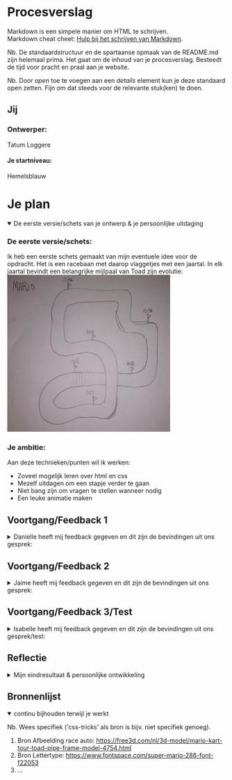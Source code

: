 # Procesverslag
Markdown is een simpele manier om HTML te schrijven.  
Markdown cheat cheet: [Hulp bij het schrijven van Markdown](https://github.com/adam-p/markdown-here/wiki/Markdown-Cheatsheet).

Nb. De standaardstructuur en de spartaanse opmaak van de README.md zijn helemaal prima. Het gaat om de inhoud van je procesverslag. Besteedt de tijd voor pracht en praal aan je website.

Nb. Door *open* toe te voegen aan een *details* element kun je deze standaard open zetten. Fijn om dat steeds voor de relevante stuk(ken) te doen.




## Jij

### Ontwerper:
Tatum Loggere

#### Je startniveau:
Hemelsblauw


# Je plan

<details open>
  <summary>De eerste versie/schets van je ontwerp & je persoonlijke uitdaging</summary>

  ### De eerste versie/schets:
  Ik heb een eerste schets gemaakt van mijn eventuele idee voor de opdracht. Het is een racebaan met daarop vlaggetjes met een jaartal. In elk jaartal bevindt een belangrijke mijlpaal van Toad zijn evolutie:
  <img src="readme-images/racebaan-schets.png" width="375px" alt="eerste versie/schets">


  ### Je ambitie: 
  Aan deze technieken/punten wil ik werken:
  - Zoveel mogelijk leren over html en css
  - Mezelf uitdagen om een stapje verder te gaan
  - Niet bang zijn om vragen te stellen wanneer nodig
  - Een leuke animatie maken
 
</details>




## Voortgang/Feedback 1

<details>
  <summary>Danielle heeft mij feedback gegeven en dit zijn de bevindingen uit ons gesprek:</summary>

  ### Bevinding 1:
<img src="readme-images/mirofeedback1.png" width="375px" alt="mirobord feedback">
  
  Dit is een afbeelding uit het miro bord waar ik mijn eerste ideeen heb geplaatst. Hier ben ik met Danielle doorheen gegaan en ze vond het idee duidelijk en leuk. Ze vond wel dat het nog simpel was en dat er nog veel toegevoegd kon worden.

  #### oplossing:
  
  Idee verder uitwerken en nadenken hoe ik de informatie van de jaartalen kan weergeven. 



  ### Bevinding 2:
  Sounds zouden een leuke toevoeging kunnen zijn. 

  #### oplossing:
  Dit was mij vrij snel gelukt door het te googelen. Ik heb van een liedje een mp3 gemaakt en dit gelinkt aan een afbeelding. 



  ### Bevinding 3:
  Zou leuk zijn om de auto op de racebaan te besturen met knopjes zoals hieronder getoond.
  <img src="readme-images/pijltjes.png" width="180px" alt="pijltjes toetsenbord">

  #### oplossing:
  Dit heb ik uiteindelijk niet gedaan maar er is wel de mogelijkheid op de raceauto te laten rijden.



  ### Bevinding 4:
  Op de schets is de racebaan nog een beetje saai en zou iets duidelijker kunnen.

  #### oplossing:
  Ik heb van de schets een digitaal ontwerp gemaakt in ilustrator, hiebrij heb ik witte lijntjes toegevoed en een duidelijke startlijn gemaakt. Met deze details is het nog duidelijker dat het om een racebaan gaat.



  ### Bevinding 5:
  We waren het beide eens dat Toad een leuker en orgineler karakter is dan Mario.

  #### oplossing:
  Ik heb Toad gebruikt als karakter voor de opdracht. 


</details>




## Voortgang/Feedback 2

<details>
  <summary>Jaime heeft mij feedback gegeven en dit zijn de bevindingen uit ons gesprek:</summary>
  
  ### Bevinding 1:
  Jaime zei dat info box op een creatievere manier getoond kon worden.

  #### oplossing:
  Dit heb ik gedaan door er een tekstbox van te maken en een hoofd van Toad toe te voegen waardoor het lijkt dat Toad zelf alle informatie verteld. Ook heb ik bij elk tekstboxje een afbeelding toe gevoegd.
  <img src="readme-images/tekstbox.png" width="375px" alt="tekstbox">


  ### Bevinding 2:
  Code is soms niet helemaal duidelijk waar het over gaat.

  #### oplossing:
  Ik heb zoveel mogelijk comments toe gevoegd om het zo duidelijk mogelijk te maken. Ook voor mezelf is dit heel fijn omdat je hierdoor alles makkelijk terug kan vinden. 

  ### Bevinding 3:
  Jaime vond het idee van de raceauto die naar de jaartalen toe rijdt erg leuk.
 
  #### oplossing:
  Dit heb ik uitgewerkt en de raceauto kan nu rijden.


  ### Bevinding 4:
  Jaime vond de achtergrond iets te saai en adviseerde om deze eventueel nog aan te passen.
  
  #### oplossing:
  Ik heb de achtergrond gelaten zoals het is want ik vond deze wel mooi en wil niet een te opvallende achtergrond aangezien de focus daar niet op ligt. 


  ### Bevinding 5:
  Github link werkte niet.
  
  #### oplossing:
  Hier heb ik later naar gekeken en deze werkt nu wel. 

</details>




## Voortgang/Feedback 3/Test

<details>
  <summary>Isabelle heeft mij feedback gegeven en dit zijn de bevindingen uit ons gesprek/test:</summary>

  De opdracht is af maar heb voor een laatste keer feedback gekregen ook om te testen of alles werkt en duidelijk is. 
  
  ### Bevinding 1:
  Github link werkte niet. Het had blijkbaar even tijd nodig voor github om te laden en de link werkte na een tijdje wel.

  ### Bevinding 2:
  Het was meteen duidelijk voor Isabelle waar het over ging

  ### Bevinding 3:
  Ze had begreep dat de jaartallen klikbaar waren en dat hierdoor de auto naar het jaartal reed
 
  ### Bevinding 4:
  Je kan tappen op de jaartalen en ook op enter klikken zodat de auto gaat rijden. Dit kan dus zowel met de muis als met het toetsenbord. 

  ### Bevinding 5:
  De website is responsive en de teksten hebben voldoende contrast met de achtergrond.

  ### Bevinding 6:
  De fonts worden correct getoond via github op een andere computer
  
</details>




## Reflectie

<details>
  <summary>Mijn eindresultaat & persoonlijke ontwikkeling</summary>

  ### Je uitkomst - karakteristiek screenshot(s):
  <img src="readme-images/eindopdracht.png" width="375px" alt="final ontwerp">


  ### Dit ging goed/Heb ik geleerd: 

  <img src="readme-images/codesound.png" width="375px" alt="code sound">

  Het toevoegen van een sound ging vrij eenvoudig. Met behulp van het internet heb ik dit kunnen doen. 

  <img src="readme-images/codefont.png" width="375px" alt="code font">

  Ook het toevoegen van het font ging goed. In het begin veranderde er niks en dit kwam omdat het niet goed verwees naar het mapje van de font. Dit heb ik dus vrij snel kunnen oplossen. 


  ### Dit was lastig/Is niet gelukt:
  Korte omschrijving met plaatje(s)

  <img src="readme-images/dummy-plaatje.jpg" width="375px" alt="bummer">
</details>




## Bronnenlijst

<details open>
<summary>continu bijhouden terwijl je werkt</summary>

Nb. Wees specifiek ('css-tricks' als bron is bijv. niet specifiek genoeg).

1. Bron Afbeelding race auto: https://free3d.com/nl/3d-model/mario-kart-tour-toad-pipe-frame-model-4754.html
2. Bron Lettertype: https://www.fontspace.com/super-mario-286-font-f22053
3. ...

</details>